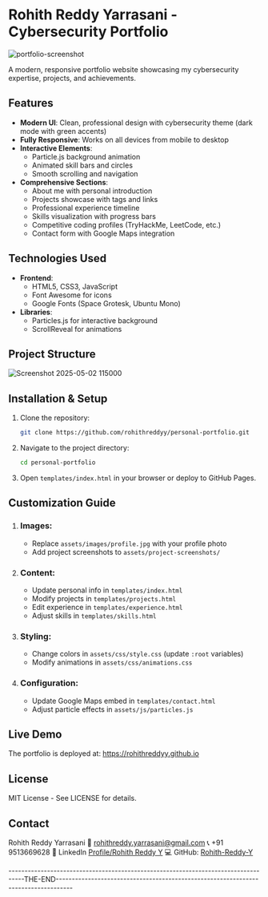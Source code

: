 # Rohith Reddy Yarrasani - Cybersecurity Portfolio

![portfolio-screenshot](https://github.com/user-attachments/assets/c9b44216-d691-44f8-a63c-3829405e534b)

A modern, responsive portfolio website showcasing my cybersecurity expertise, projects, and achievements.

## Features

- **Modern UI**: Clean, professional design with cybersecurity theme (dark mode with green accents)
- **Fully Responsive**: Works on all devices from mobile to desktop
- **Interactive Elements**:
  - Particle.js background animation
  - Animated skill bars and circles
  - Smooth scrolling and navigation
- **Comprehensive Sections**:
  - About me with personal introduction
  - Projects showcase with tags and links
  - Professional experience timeline
  - Skills visualization with progress bars
  - Competitive coding profiles (TryHackMe, LeetCode, etc.)
  - Contact form with Google Maps integration

## Technologies Used

- **Frontend**:
  - HTML5, CSS3, JavaScript
  - Font Awesome for icons
  - Google Fonts (Space Grotesk, Ubuntu Mono)
- **Libraries**:
  - Particles.js for interactive background
  - ScrollReveal for animations

## Project Structure

![Screenshot 2025-05-02 115000](https://github.com/user-attachments/assets/1b58f851-7169-4a09-a721-fc47199668b4)

## Installation & Setup

1. Clone the repository:
   ```bash
   git clone https://github.com/rohithreddyy/personal-portfolio.git
   ```
2. Navigate to the project directory:
    ```bash
    cd personal-portfolio
    ```
3. Open ```templates/index.html``` in your browser or deploy to GitHub Pages.

## Customization Guide

1. ### Images:
   * Replace ```assets/images/profile.jpg``` with your profile photo
   * Add project screenshots to ```assets/project-screenshots/```

2. ### Content:
   * Update personal info in ```templates/index.html```
   * Modify projects in ```templates/projects.html```
   * Edit experience in ```templates/experience.html```
   * Adjust skills in ```templates/skills.html```

3. ### Styling:
   * Change colors in ```assets/css/style.css``` (update ```:root``` variables)
   * Modify animations in ```assets/css/animations.css```

4. ### Configuration:
   * Update Google Maps embed in ```templates/contact.html```
   * Adjust particle effects in ```assets/js/particles.js```

## Live Demo

The portfolio is deployed at:
https://rohithreddyy.github.io

## License

MIT License - See LICENSE for details.

## Contact

Rohith Reddy Yarrasani
📧 rohithreddy.yarrasani@gmail.com
📞 +91 9513669628
🔗 LinkedIn [Profile/Rohith Reddy Y](www.linkedin.com/in/rohith-reddy-yarrasani-00b68a26b)
💻 GitHub: [Rohith-Reddy-Y](https://github.com/Rohith-Reddy-Y)

-----------------------------------------------------------------------------------THE-END-----------------------------------------------------------------------------------
